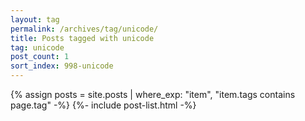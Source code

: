 ```yaml
---
layout: tag
permalink: /archives/tag/unicode/
title: Posts tagged with unicode
tag: unicode
post_count: 1
sort_index: 998-unicode
---
```

{% assign posts = site.posts | where_exp: "item", "item.tags contains page.tag" -%}
{%- include post-list.html -%}
